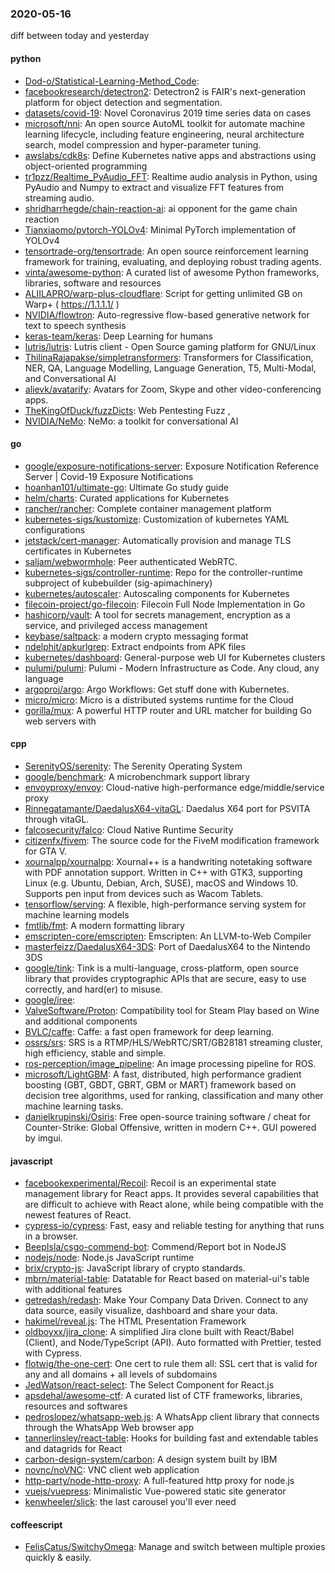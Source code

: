 ### 2020-05-16
diff between today and yesterday

#### python
* [Dod-o/Statistical-Learning-Method_Code](https://github.com/Dod-o/Statistical-Learning-Method_Code): 
* [facebookresearch/detectron2](https://github.com/facebookresearch/detectron2): Detectron2 is FAIR's next-generation platform for object detection and segmentation.
* [datasets/covid-19](https://github.com/datasets/covid-19): Novel Coronavirus 2019 time series data on cases
* [microsoft/nni](https://github.com/microsoft/nni): An open source AutoML toolkit for automate machine learning lifecycle, including feature engineering, neural architecture search, model compression and hyper-parameter tuning.
* [awslabs/cdk8s](https://github.com/awslabs/cdk8s): Define Kubernetes native apps and abstractions using object-oriented programming
* [tr1pzz/Realtime_PyAudio_FFT](https://github.com/tr1pzz/Realtime_PyAudio_FFT): Realtime audio analysis in Python, using PyAudio and Numpy to extract and visualize FFT features from streaming audio.
* [shridharrhegde/chain-reaction-ai](https://github.com/shridharrhegde/chain-reaction-ai): ai opponent for the game chain reaction
* [Tianxiaomo/pytorch-YOLOv4](https://github.com/Tianxiaomo/pytorch-YOLOv4): Minimal PyTorch implementation of YOLOv4
* [tensortrade-org/tensortrade](https://github.com/tensortrade-org/tensortrade): An open source reinforcement learning framework for training, evaluating, and deploying robust trading agents.
* [vinta/awesome-python](https://github.com/vinta/awesome-python): A curated list of awesome Python frameworks, libraries, software and resources
* [ALIILAPRO/warp-plus-cloudflare](https://github.com/ALIILAPRO/warp-plus-cloudflare): Script for getting unlimited GB on Warp+ ( https://1.1.1.1/ )
* [NVIDIA/flowtron](https://github.com/NVIDIA/flowtron): Auto-regressive flow-based generative network for text to speech synthesis
* [keras-team/keras](https://github.com/keras-team/keras): Deep Learning for humans
* [lutris/lutris](https://github.com/lutris/lutris): Lutris client - Open Source gaming platform for GNU/Linux
* [ThilinaRajapakse/simpletransformers](https://github.com/ThilinaRajapakse/simpletransformers): Transformers for Classification, NER, QA, Language Modelling, Language Generation, T5, Multi-Modal, and Conversational AI
* [alievk/avatarify](https://github.com/alievk/avatarify): Avatars for Zoom, Skype and other video-conferencing apps.
* [TheKingOfDuck/fuzzDicts](https://github.com/TheKingOfDuck/fuzzDicts): Web Pentesting Fuzz ,
* [NVIDIA/NeMo](https://github.com/NVIDIA/NeMo): NeMo: a toolkit for conversational AI

#### go
* [google/exposure-notifications-server](https://github.com/google/exposure-notifications-server): Exposure Notification Reference Server | Covid-19 Exposure Notifications
* [hoanhan101/ultimate-go](https://github.com/hoanhan101/ultimate-go): Ultimate Go study guide
* [helm/charts](https://github.com/helm/charts): Curated applications for Kubernetes
* [rancher/rancher](https://github.com/rancher/rancher): Complete container management platform
* [kubernetes-sigs/kustomize](https://github.com/kubernetes-sigs/kustomize): Customization of kubernetes YAML configurations
* [jetstack/cert-manager](https://github.com/jetstack/cert-manager): Automatically provision and manage TLS certificates in Kubernetes
* [saljam/webwormhole](https://github.com/saljam/webwormhole): Peer authenticated WebRTC.
* [kubernetes-sigs/controller-runtime](https://github.com/kubernetes-sigs/controller-runtime): Repo for the controller-runtime subproject of kubebuilder (sig-apimachinery)
* [kubernetes/autoscaler](https://github.com/kubernetes/autoscaler): Autoscaling components for Kubernetes
* [filecoin-project/go-filecoin](https://github.com/filecoin-project/go-filecoin): Filecoin Full Node Implementation in Go
* [hashicorp/vault](https://github.com/hashicorp/vault): A tool for secrets management, encryption as a service, and privileged access management
* [keybase/saltpack](https://github.com/keybase/saltpack): a modern crypto messaging format
* [ndelphit/apkurlgrep](https://github.com/ndelphit/apkurlgrep): Extract endpoints from APK files
* [kubernetes/dashboard](https://github.com/kubernetes/dashboard): General-purpose web UI for Kubernetes clusters
* [pulumi/pulumi](https://github.com/pulumi/pulumi): Pulumi - Modern Infrastructure as Code. Any cloud, any language 
* [argoproj/argo](https://github.com/argoproj/argo): Argo Workflows: Get stuff done with Kubernetes.
* [micro/micro](https://github.com/micro/micro): Micro is a distributed systems runtime for the Cloud
* [gorilla/mux](https://github.com/gorilla/mux): A powerful HTTP router and URL matcher for building Go web servers with 

#### cpp
* [SerenityOS/serenity](https://github.com/SerenityOS/serenity): The Serenity Operating System 
* [google/benchmark](https://github.com/google/benchmark): A microbenchmark support library
* [envoyproxy/envoy](https://github.com/envoyproxy/envoy): Cloud-native high-performance edge/middle/service proxy
* [Rinnegatamante/DaedalusX64-vitaGL](https://github.com/Rinnegatamante/DaedalusX64-vitaGL): Daedalus X64 port for PSVITA through vitaGL.
* [falcosecurity/falco](https://github.com/falcosecurity/falco): Cloud Native Runtime Security
* [citizenfx/fivem](https://github.com/citizenfx/fivem): The source code for the FiveM modification framework for GTA V.
* [xournalpp/xournalpp](https://github.com/xournalpp/xournalpp): Xournal++ is a handwriting notetaking software with PDF annotation support. Written in C++ with GTK3, supporting Linux (e.g. Ubuntu, Debian, Arch, SUSE), macOS and Windows 10. Supports pen input from devices such as Wacom Tablets.
* [tensorflow/serving](https://github.com/tensorflow/serving): A flexible, high-performance serving system for machine learning models
* [fmtlib/fmt](https://github.com/fmtlib/fmt): A modern formatting library
* [emscripten-core/emscripten](https://github.com/emscripten-core/emscripten): Emscripten: An LLVM-to-Web Compiler
* [masterfeizz/DaedalusX64-3DS](https://github.com/masterfeizz/DaedalusX64-3DS): Port of DaedalusX64 to the Nintendo 3DS
* [google/tink](https://github.com/google/tink): Tink is a multi-language, cross-platform, open source library that provides cryptographic APIs that are secure, easy to use correctly, and hard(er) to misuse.
* [google/iree](https://github.com/google/iree): 
* [ValveSoftware/Proton](https://github.com/ValveSoftware/Proton): Compatibility tool for Steam Play based on Wine and additional components
* [BVLC/caffe](https://github.com/BVLC/caffe): Caffe: a fast open framework for deep learning.
* [ossrs/srs](https://github.com/ossrs/srs): SRS is a RTMP/HLS/WebRTC/SRT/GB28181 streaming cluster, high efficiency, stable and simple.
* [ros-perception/image_pipeline](https://github.com/ros-perception/image_pipeline): An image processing pipeline for ROS.
* [microsoft/LightGBM](https://github.com/microsoft/LightGBM): A fast, distributed, high performance gradient boosting (GBT, GBDT, GBRT, GBM or MART) framework based on decision tree algorithms, used for ranking, classification and many other machine learning tasks.
* [danielkrupinski/Osiris](https://github.com/danielkrupinski/Osiris): Free open-source training software / cheat for Counter-Strike: Global Offensive, written in modern C++. GUI powered by imgui.

#### javascript
* [facebookexperimental/Recoil](https://github.com/facebookexperimental/Recoil): Recoil is an experimental state management library for React apps. It provides several capabilities that are difficult to achieve with React alone, while being compatible with the newest features of React.
* [cypress-io/cypress](https://github.com/cypress-io/cypress): Fast, easy and reliable testing for anything that runs in a browser.
* [BeepIsla/csgo-commend-bot](https://github.com/BeepIsla/csgo-commend-bot): Commend/Report bot in NodeJS
* [nodejs/node](https://github.com/nodejs/node): Node.js JavaScript runtime 
* [brix/crypto-js](https://github.com/brix/crypto-js): JavaScript library of crypto standards.
* [mbrn/material-table](https://github.com/mbrn/material-table): Datatable for React based on material-ui's table with additional features
* [getredash/redash](https://github.com/getredash/redash): Make Your Company Data Driven. Connect to any data source, easily visualize, dashboard and share your data.
* [hakimel/reveal.js](https://github.com/hakimel/reveal.js): The HTML Presentation Framework
* [oldboyxx/jira_clone](https://github.com/oldboyxx/jira_clone): A simplified Jira clone built with React/Babel (Client), and Node/TypeScript (API). Auto formatted with Prettier, tested with Cypress.
* [flotwig/the-one-cert](https://github.com/flotwig/the-one-cert): One cert to rule them all: SSL cert that is valid for any and all domains + all levels of subdomains
* [JedWatson/react-select](https://github.com/JedWatson/react-select): The Select Component for React.js
* [apsdehal/awesome-ctf](https://github.com/apsdehal/awesome-ctf): A curated list of CTF frameworks, libraries, resources and softwares
* [pedroslopez/whatsapp-web.js](https://github.com/pedroslopez/whatsapp-web.js): A WhatsApp client library that connects through the WhatsApp Web browser app
* [tannerlinsley/react-table](https://github.com/tannerlinsley/react-table):  Hooks for building fast and extendable tables and datagrids for React
* [carbon-design-system/carbon](https://github.com/carbon-design-system/carbon): A design system built by IBM
* [novnc/noVNC](https://github.com/novnc/noVNC): VNC client web application
* [http-party/node-http-proxy](https://github.com/http-party/node-http-proxy): A full-featured http proxy for node.js
* [vuejs/vuepress](https://github.com/vuejs/vuepress):  Minimalistic Vue-powered static site generator
* [kenwheeler/slick](https://github.com/kenwheeler/slick): the last carousel you'll ever need

#### coffeescript
* [FelisCatus/SwitchyOmega](https://github.com/FelisCatus/SwitchyOmega): Manage and switch between multiple proxies quickly & easily.
